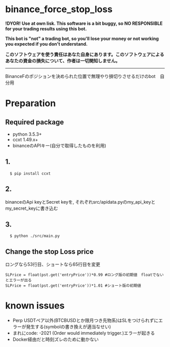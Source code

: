 # binance_force_stop_loss
**!DYOR! Use at own lisk. This software is a bit buggy, so NO RESPONSIBLE for your trading results using this bot.**

**This bot is "not" a trading bot, so you'll lose your money or not working you expected if you don't understand.**

**このソフトウェアを使う責任はあなた自身にあります。このソフトウェアによるあなたの資金の損失について、作者は一切関知しません。**
***

BinanceFのポジションを決められた位置で無理やり損切りさせるだけのbot　自分用

# Preparation
## Required package
- python 3.5.3+
- ccxt 1.49.x+
- binanceのAPIキー(自分で取得したものを利用)
## 1.
```
  $ pip install ccxt
```
## 2.
  binanceのApi keyとSecret keyを, それぞれsrc/apidata.pyのmy_api_keyとmy_secret_keyに書き込む
## 3.
```
  $ python ./src/main.py
```
  
## Change the stop Loss price
  ロングなら53行目、ショートなら65行目を変更
  ```
SLPrice = float(pst.get('entryPrice'))*0.99 #ロング版の初期値　floatでないとエラーが出る
SLPrice = float(pst.get('entryPrice'))*1.01 #ショート版の初期値
  ```
# known issues
  - Perp USDTペア以外(BTCBUSDとか限月つき先物系)はSLをつけられずにエラーが発生する(symbolの書き換えが適当なせい)
  - まれにcode: -2021 (Order would immediately trigger.)エラーが起きる
  - Docker経由だと時刻ズレのために動かない
